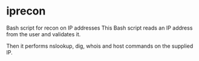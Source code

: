 # iprecon
Bash script for recon on IP addresses
This Bash script reads an IP address from the user and validates it.

Then it performs nslookup, dig, whois and host commands on the supplied IP.
